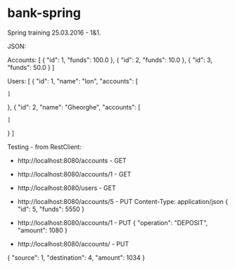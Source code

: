 # bank-spring
Spring training 25.03.2016 - 1&1.

JSON:

Accounts:
[
  {
    "id": 1,
    "funds": 100.0
  },
  {
    "id": 2,
    "funds": 10.0
  },
  {
    "id": 3,
    "funds": 50.0
  }
]

Users:
[
  {
    "id": 1,
    "name": "Ion",
    "accounts": [

    ]
  },
  {
    "id": 2,
    "name": "Gheorghe",
    "accounts": [

    ]
  }
]

Testing - from RestClient:
 - http://localhost:8080/accounts - GET
 - http://localhost:8080/accounts/1 - GET
 - http://localhost:8080/users - GET
 - http://localhost:8080/accounts/5 - PUT
 Content-Type: application/json
 {
         "id": 5,
         "funds": 5550
     }
 - http://localhost:8080/accounts/1 - PUT
{
  "operation": "DEPOSIT",
  "amount": 1080
}

- http://localhost:8080/accounts/ - PUT

 {
    "source": 1,
    "destination": 4,
    "amount": 1034
  }